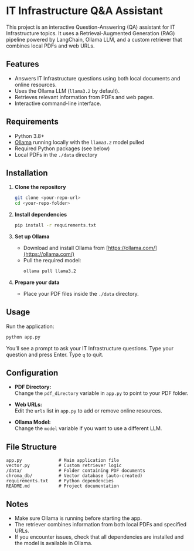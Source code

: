 # IT Infrastructure Q&A Assistant

This project is an interactive Question-Answering (QA) assistant for IT Infrastructure topics. It uses a Retrieval-Augmented Generation (RAG) pipeline powered by LangChain, Ollama LLM, and a custom retriever that combines local PDFs and web URLs.

## Features

- Answers IT Infrastructure questions using both local documents and online resources.
- Uses the Ollama LLM (`llama3.2` by default).
- Retrieves relevant information from PDFs and web pages.
- Interactive command-line interface.

## Requirements

- Python 3.8+
- [Ollama](https://ollama.com/) running locally with the `llama3.2` model pulled
- Required Python packages (see below)
- Local PDFs in the `./data` directory

## Installation

1. **Clone the repository**  
   ```sh
   git clone <your-repo-url>
   cd <your-repo-folder>
   ```

2. **Install dependencies**  
   ```sh
   pip install -r requirements.txt
   ```

3. **Set up Ollama**  
   - Download and install Ollama from [https://ollama.com/](https://ollama.com/)
   - Pull the required model:  
     ```sh
     ollama pull llama3.2
     ```

4. **Prepare your data**  
   - Place your PDF files inside the `./data` directory.

## Usage

Run the application:

```sh
python app.py
```

You’ll see a prompt to ask your IT Infrastructure questions. Type your question and press Enter. Type `q` to quit.

## Configuration

- **PDF Directory:**  
  Change the `pdf_directory` variable in `app.py` to point to your PDF folder.

- **Web URLs:**  
  Edit the `urls` list in `app.py` to add or remove online resources.

- **Ollama Model:**  
  Change the `model` variable if you want to use a different LLM.

## File Structure

```
app.py              # Main application file
vector.py           # Custom retriever logic
/data/              # Folder containing PDF documents
chroma_db/          # Vector database (auto-created)
requirements.txt    # Python dependencies
README.md           # Project documentation
```

## Notes

- Make sure Ollama is running before starting the app.
- The retriever combines information from both local PDFs and specified URLs.
- If you encounter issues, check that all dependencies are installed and the model is available in Ollama.

